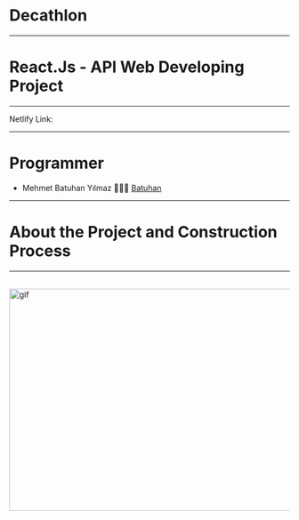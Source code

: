 # Decathlon 
---
# React.Js - API Web Developing Project
---

Netlify Link: 

---
# Programmer

- Mehmet Batuhan Yılmaz 👨🏻‍💻 [Batuhan](https://github.com/mehmetbatuhanyilmaz)

---

# About the Project and Construction Process

---


<br/>
<img alt="gif" src="./" 
        style="float: left; width:650px; height:400px;" /> 

